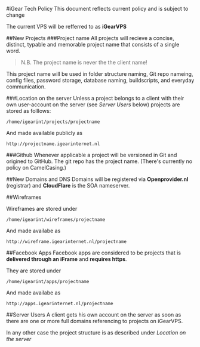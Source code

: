 #iGear Tech Policy
This document reflects current policy and is subject to change

The current VPS will be refferred to as **iGearVPS**

##New Projects
###Project name
All projects will recieve a concise, distinct, typable and memorable project name that consists of a single word.

> N.B. The project name is never the the client name!

This project name will be used in folder structure naming, Git repo nameing, config files, password storage, database naming, buildscripts, and everyday communication.

###Location on the server
Unless a project belongs to a client with their own user-account on the server (see *Server Users* below) projects are stored as folllows:

	/home/igearint/projects/projectname

And made available publicly as

	http://projectname.igearinternet.nl


###Github
Whenever applicable a project will be versioned in Git and origined to GitHub. The git repo has the project name.
(There's currently no policy on CamelCasing.)



##New Domains and DNS
Domains will be registered via **Openprovider.nl** (registrar) and **CloudFlare** is the SOA nameserver.



##Wireframes

Wireframes are stored under

	/home/igearint/wireframes/projectname

And made availabe as

	http://wireframe.igearinternet.nl/projectname


##Facebook Apps
Facebook apps are considered to be projects that is **delivered through an iFrame** and **requires https**.

They are stored under

	/home/igearint/apps/projectname

And made availabe as

	http://apps.igearinternet.nl/projectname

##Server Users
A client gets his own account on the server as soon as there are one or more full domains referencing to projects on iGearVPS.

In any other case the project structure is as described under *Location on the server*
